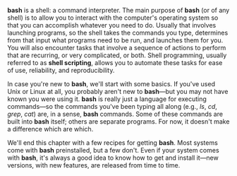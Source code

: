 __bash__ is a shell: a command interpreter. The main purpose of __bash__ (or of any shell) is to allow you to interact with the computer's operating system so that you can accomplish whatever you need to do. Usually that involves launching programs, so the shell takes the commands you type, determines from that input what programs need to be run, and launches them for you. You will also encounter tasks that involve a sequence of actions to perform that are recurring, or very complicated, or both. Shell programming, usually referred to as __shell scripting__, allows you to automate these tasks for ease of use, reliability, and reproducibility.

In case you're new to __bash__, we'll start with some basics. If you've used Unix or Linux at all, you probably aren't new to __bash__—but you may not have known you were using it. __bash__ is really just a language for executing commands—so the commands you've been typing all along (e.g., _ls_, _cd_, _grep_, _cat_) are, in a sense, __bash__ commands. Some of these commands are built into __bash__ itself; others are separate programs. For now, it doesn't make a difference which are which.

We'll end this chapter with a few recipes for getting __bash__. Most systems come with __bash__ preinstalled, but a few don't. Even if your system comes with __bash__, it's always a good idea to know how to get and install it—new versions, with new features, are released from time to time.